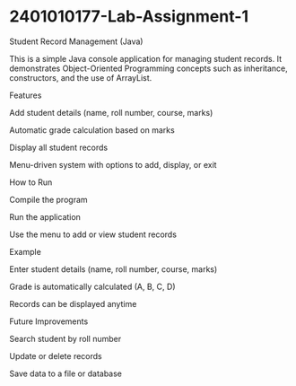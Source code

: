 # 2401010177-Lab-Assignment-1
Student Record Management (Java)

This is a simple Java console application for managing student records.
It demonstrates Object-Oriented Programming concepts such as inheritance, constructors, and the use of ArrayList.

Features

Add student details (name, roll number, course, marks)

Automatic grade calculation based on marks

Display all student records

Menu-driven system with options to add, display, or exit

How to Run

Compile the program

Run the application

Use the menu to add or view student records

Example

Enter student details (name, roll number, course, marks)

Grade is automatically calculated (A, B, C, D)

Records can be displayed anytime

Future Improvements

Search student by roll number

Update or delete records

Save data to a file or database
